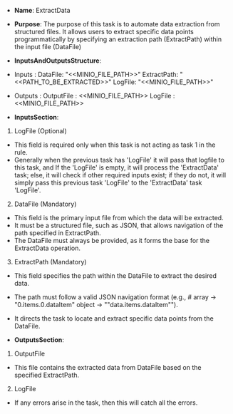 - **Name**: ExtractData

- **Purpose**: The purpose of this task is to automate data extraction from structured files. It allows users to extract specific data points programmatically by specifying an extraction path (ExtractPath) within the input file (DataFile)

- **InputsAndOutputsStructure**:
- Inputs :
  DataFile: "<<MINIO_FILE_PATH>>"
  ExtractPath: "<<PATH_TO_BE_EXTRACTED>>"
  LogFile: "<<MINIO_FILE_PATH>>"

- Outputs :
  OutputFile : <<MINIO_FILE_PATH>>
  LogFile : <<MINIO_FILE_PATH>>

- **InputsSection**:

1. LogFile (Optional)

- This field is required only when this task is not acting as task 1 in the rule.
- Generally when the previous task has 'LogFile' it will pass that logfile to this task, and If the 'LogFile' is empty, it will process the 'ExtractData' task; else, it will check if other required inputs exist; if they do not, it will simply pass this previous task 'LogFile' to the 'ExtractData' task 'LogFile'.

2. DataFile (Mandatory)

- This field is the primary input file from which the data will be extracted.
- It must be a structured file, such as JSON, that allows navigation of the path specified in ExtractPath.
- The DataFile must always be provided, as it forms the base for the ExtractData operation.

3. ExtractPath (Mandatory)

- This field specifies the path within the DataFile to extract the desired data.
- The path must follow a valid JSON navigation format (e.g., # array -> "0.items.0.dataItem" object -> ""data.items.dataItem"").
- It directs the task to locate and extract specific data points from the DataFile.

- **OutputsSection**:

1. OutputFile

- This file contains the extracted data from DataFile based on the specified ExtractPath.

2. LogFile

- If any errors arise in the task, then this will catch all the errors.

